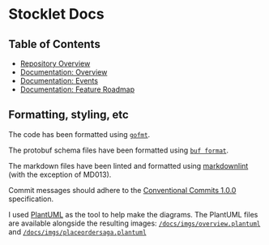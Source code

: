 # Stocklet Docs

## Table of Contents

* [Repository Overview](/README.md)
* [Documentation: Overview](/docs/README.md)
* [Documentation: Events](/docs/EVENTS.md)
* [Documentation: Feature Roadmap](/docs/ROADMAP.md)

## Formatting, styling, etc

The code has been formatted using [`gofmt`](https://pkg.go.dev/cmd/gofmt).

The protobuf schema files have been formatted using [`buf format`](https://buf.build/docs/reference/cli/buf/format).

The markdown files have been linted and formatted using [markdownlint](https://github.com/DavidAnson/markdownlint) (with the exception of MD013).

Commit messages should adhere to the [Conventional Commits 1.0.0](https://www.conventionalcommits.org/en/v1.0.0/) specification.

I used [PlantUML](https://plantuml.com/) as the tool to help make the diagrams. The PlantUML files are available alongside the resulting images: [`/docs/imgs/overview.plantuml`](/docs/imgs/overview.plantuml) and [`/docs/imgs/placeordersaga.plantuml`](/docs/imgs/placeordersaga.plantuml)
